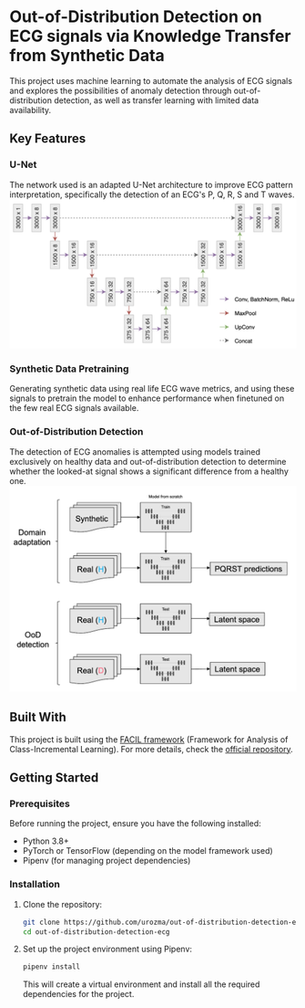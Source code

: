 # Out-of-Distribution Detection on ECG signals via Knowledge Transfer from Synthetic Data

This project uses machine learning to automate the analysis of ECG signals and explores the possibilities of anomaly detection through out-of-distribution detection, as well as transfer learning with limited data availability.

## Key Features

### U-Net

The network used is an adapted U-Net architecture to improve ECG pattern interpretation, specifically the detection of an ECG's P, Q, R, S and T waves.
![U-Net](images/unet.png)

### Synthetic Data Pretraining
Generating synthetic data using real life ECG wave metrics, and using these signals to pretrain the model to enhance performance when finetuned on the few real ECG signals available.

### Out-of-Distribution Detection
The detection of ECG anomalies is attempted using models trained exclusively on healthy data and
out-of-distribution detection to determine whether the looked-at signal shows a significant difference from a healthy one.
![U-Net](images/approach.png)

## Built With

This project is built using the [FACIL framework](https://github.com/mmasana/FACIL) (Framework for Analysis of Class-Incremental Learning).
For more details, check the [official repository](https://github.com/mmasana/FACIL).


## Getting Started

### Prerequisites
Before running the project, ensure you have the following installed:
- Python 3.8+
- PyTorch or TensorFlow (depending on the model framework used)
- Pipenv (for managing project dependencies)

### Installation

1. Clone the repository:

   ```bash
   git clone https://github.com/urozma/out-of-distribution-detection-ecg.git
   cd out-of-distribution-detection-ecg
   ```

2. Set up the project environment using Pipenv:

   ```bash
   pipenv install
   ```

   This will create a virtual environment and install all the required dependencies for the project.
